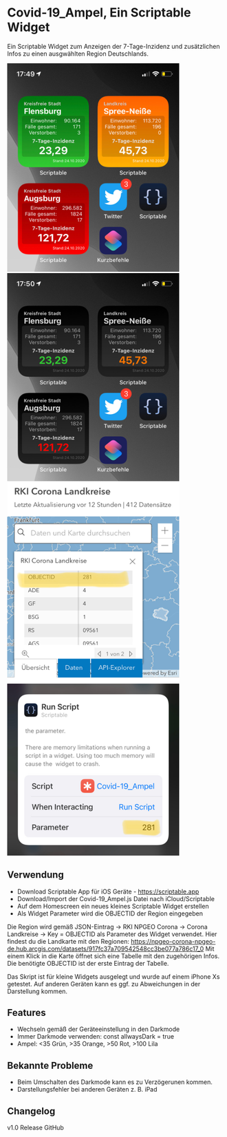 # Covid-19_Ampel, Ein Scriptable Widget
Ein Scriptable Widget zum Anzeigen der 7-Tage-Inzidenz und zusätzlichen Infos zu einen ausgwählten Region Deutschlands.

<img src="pic-1.jpg" width="400" /> &nbsp; <img src="pic-2.jpg" width="400" />
<img src="pic-3.jpg" width="400" /> &nbsp; <img src="pic-4.jpg" width="400" />

## Verwendung

* Download Scriptable App für iOS Geräte - https://scriptable.app
* Download/Import der Covid-19_Ampel.js Datei nach iCloud/Scriptable
* Auf dem Homescreen ein neues kleines Scriptable Widget erstellen
* Als Widget Parameter wird die OBJECTID der Region eingegeben

Die Region wird gemäß JSON-Eintrag -> RKI NPGEO Corona -> Corona Landkreise -> Key = OBJECTID als Parameter des Widget verwendet.
Hier findest du die Landkarte mit den Regionen: https://npgeo-corona-npgeo-de.hub.arcgis.com/datasets/917fc37a709542548cc3be077a786c17_0
Mit einem Klick in die Karte öffnet sich eine Tabelle mit den zugehörigen Infos. Die benötigte OBJECTID ist der erste Eintrag der Tabelle. 

Das Skript ist für kleine Widgets ausgelegt und wurde auf einem iPhone Xs getestet. Auf anderen Geräten kann es ggf. zu Abweichungen in der Darstellung kommen.


## Features

* Wechseln gemäß der Geräteeinstellung in den Darkmode
* Immer Darkmode verwenden: const allwaysDark = true 
* Ampel: <35 Grün, >35 Orange, >50 Rot, >100 Lila 


## Bekannte Probleme

* Beim Umschalten des Darkmode kann es zu Verzögerunen kommen.
* Darstellungsfehler bei anderen Geräten z. B. iPad

## Changelog

v1.0 Release GitHub

